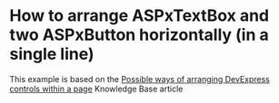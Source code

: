 # How to arrange ASPxTextBox and two ASPxButton horizontally (in a single line)


<p>This example is based on the <a href="https://www.devexpress.com/Support/Center/p/K18357">Possible ways of arranging DevExpress controls within a page</a> Knowledge Base article</p>

<br/>


